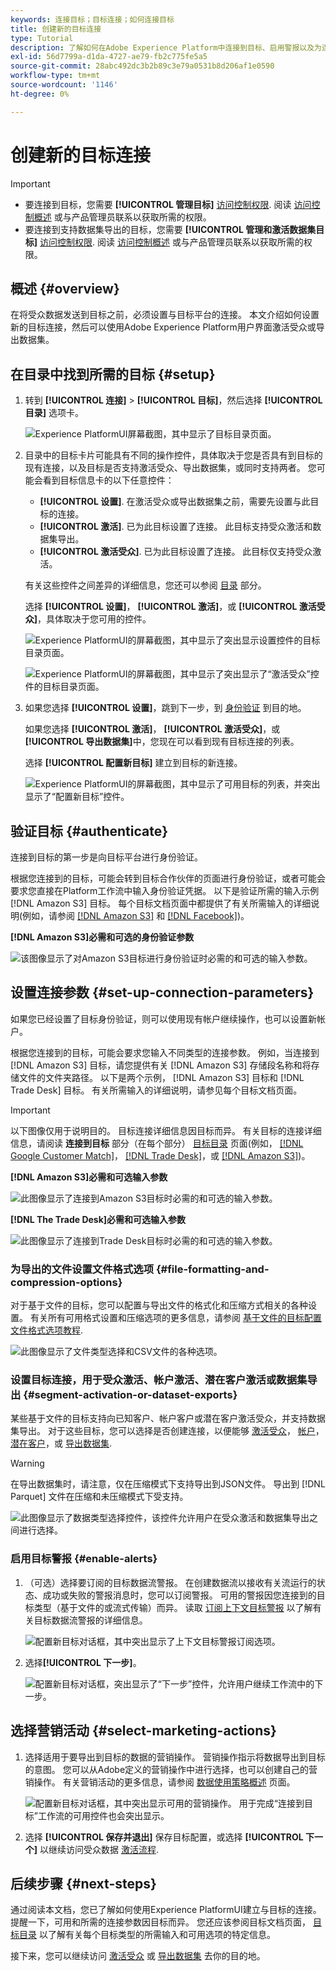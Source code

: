 ```yaml
---
keywords: 连接目标；目标连接；如何连接目标
title: 创建新的目标连接
type: Tutorial
description: 了解如何在Adobe Experience Platform中连接到目标、启用警报以及为连接的目标设置营销操作。
exl-id: 56d7799a-d1da-4727-ae79-fb2c775fe5a5
source-git-commit: 28abc492dc3b2b89c3e79a0531b8d206af1e0590
workflow-type: tm+mt
source-wordcount: '1146'
ht-degree: 0%

---
```


# 创建新的目标连接

>[!IMPORTANT]
> 
>* 要连接到目标，您需要 **[!UICONTROL 管理目标]** [访问控制权限](/help/access-control/home.md#permissions). 阅读 [访问控制概述](/help/access-control/ui/overview.md) 或与产品管理员联系以获取所需的权限。
>* 要连接到支持数据集导出的目标，您需要 **[!UICONTROL 管理和激活数据集目标]** [访问控制权限](/help/access-control/home.md#permissions). 阅读 [访问控制概述](/help/access-control/ui/overview.md) 或与产品管理员联系以获取所需的权限。

## 概述 {#overview}

在将受众数据发送到目标之前，必须设置与目标平台的连接。 本文介绍如何设置新的目标连接，然后可以使用Adobe Experience Platform用户界面激活受众或导出数据集。

## 在目录中找到所需的目标 {#setup}

1. 转到 **[!UICONTROL 连接]** > **[!UICONTROL 目标]**，然后选择 **[!UICONTROL 目录]** 选项卡。

   ![Experience PlatformUI屏幕截图，其中显示了目标目录页面。](../assets/ui/connect-destinations/catalog.png)

2. 目录中的目标卡片可能具有不同的操作控件，具体取决于您是否具有到目标的现有连接，以及目标是否支持激活受众、导出数据集，或同时支持两者。 您可能会看到目标信息卡的以下任意控件：

   * **[!UICONTROL 设置]**. 在激活受众或导出数据集之前，需要先设置与此目标的连接。
   * **[!UICONTROL 激活]**. 已为此目标设置了连接。 此目标支持受众激活和数据集导出。
   * **[!UICONTROL 激活受众]**. 已为此目标设置了连接。 此目标仅支持受众激活。

   有关这些控件之间差异的详细信息，您还可以参阅 [目录](../ui/destinations-workspace.md#catalog) 部分。

   选择 **[!UICONTROL 设置]**， **[!UICONTROL 激活]**，或 **[!UICONTROL 激活受众]**，具体取决于您可用的控件。

   ![Experience PlatformUI的屏幕截图，其中显示了突出显示设置控件的目标目录页面。](../assets/ui/connect-destinations/set-up.png)

   ![Experience PlatformUI的屏幕截图，其中显示了突出显示了“激活受众”控件的目标目录页面。](../assets/ui/connect-destinations/activate-segments.png)

3. 如果您选择 **[!UICONTROL 设置]**，跳到下一步，到 [身份验证](#authenticate) 到目的地。

   如果您选择 **[!UICONTROL 激活]**， **[!UICONTROL 激活受众]**，或 **[!UICONTROL 导出数据集]**&#x200B;中，您现在可以看到现有目标连接的列表。

   选择 **[!UICONTROL 配置新目标]** 建立到目标的新连接。

   ![Experience PlatformUI的屏幕截图，其中显示了可用目标的列表，并突出显示了“配置新目标”控件。](../assets/ui/connect-destinations/configure-new-destination.png)

## 验证目标 {#authenticate}

连接到目标的第一步是向目标平台进行身份验证。

根据您连接到的目标，可能会转到目标合作伙伴的页面进行身份验证，或者可能会要求您直接在Platform工作流中输入身份验证凭据。 以下是验证所需的输入示例 [!DNL Amazon S3] 目标。 每个目标文档页面中都提供了有关所需输入的详细说明(例如，请参阅 [[!DNL Amazon S3]](/help/destinations/catalog/cloud-storage/amazon-s3.md#authenticate) 和 [[!DNL Facebook]](/help/destinations/catalog/social/facebook.md#authenticate))。

**[!DNL Amazon S3]必需和可选的身份验证参数**

![该图像显示了对Amazon S3目标进行身份验证时必需的和可选的输入参数。](../assets/ui/connect-destinations/authenticate-amazon-s3-example.png)

## 设置连接参数 {#set-up-connection-parameters}

如果您已经设置了目标身份验证，则可以使用现有帐户继续操作，也可以设置新帐户。

根据您连接到的目标，可能会要求您输入不同类型的连接参数。 例如，当连接到 [!DNL Amazon S3] 目标，请您提供有关 [!DNL Amazon S3] 存储段名称和将存储文件的文件夹路径。 以下是两个示例， [!DNL Amazon S3] 目标和 [!DNL Trade Desk] 目标。 有关所需输入的详细说明，请参见每个目标文档页面。

>[!IMPORTANT]
>
>以下图像仅用于说明目的。 目标连接详细信息因目标而异。 有关目标的连接详细信息，请阅读 **连接到目标** 部分（在每个部分） [目标目录](../catalog/overview.md) 页面(例如， [[!DNL Google Customer Match]](../catalog/advertising/google-customer-match.md#connect)， [[!DNL Trade Desk]](/help/destinations/catalog/advertising/tradedesk.md#connect)，或 [[!DNL Amazon S3]](/help/destinations/catalog/cloud-storage/amazon-s3.md#destination-details))。

**[!DNL Amazon S3]必需和可选输入参数**

![此图像显示了连接到Amazon S3目标时必需的和可选的输入参数。](../assets/ui/connect-destinations/connect-destination-amazons3-example.png)

**[!DNL The Trade Desk]必需和可选输入参数**

![此图像显示了连接到Trade Desk目标时必需的和可选的输入参数。](../assets/ui/connect-destinations/connect-destination-trade-desk-example.png)

### 为导出的文件设置文件格式选项 {#file-formatting-and-compression-options}

对于基于文件的目标，您可以配置与导出文件的格式化和压缩方式相关的各种设置。 有关所有可用格式设置和压缩选项的更多信息，请参阅 [基于文件的目标配置文件格式选项教程](/help/destinations/ui/batch-destinations-file-formatting-options.md).

![此图像显示了文件类型选择和CSV文件的各种选项。](/help/destinations/assets/ui/connect-destinations/file-formatting-options.png)

### 设置目标连接，用于受众激活、帐户激活、潜在客户激活或数据集导出 {#segment-activation-or-dataset-exports}

某些基于文件的目标支持向已知客户、帐户客户或潜在客户激活受众，并支持数据集导出。 对于这些目标，您可以选择是否创建连接，以便能够 [激活受众](/help/destinations/ui/activate-batch-profile-destinations.md)， [帐户](/help/destinations/ui/activate-account-audiences.md)， [潜在客户](/help/destinations/ui/activate-prospect-audiences.md)，或 [导出数据集](/help/destinations/ui/export-datasets.md).

>[!WARNING]
>
>在导出数据集时，请注意，仅在压缩模式下支持导出到JSON文件。 导出到 [!DNL Parquet] 文件在压缩和未压缩模式下受支持。

![此图像显示了数据类型选择控件，该控件允许用户在受众激活和数据集导出之间进行选择。](/help/destinations/assets/ui/connect-destinations/data-type-selection.png)

### 启用目标警报 {#enable-alerts}

1. （可选）选择要订阅的目标数据流警报。 在创建数据流以接收有关流运行的状态、成功或失败的警报消息时，您可以订阅警报。 可用的警报因您连接到的目标类型（基于文件的或流式传输）而异。 读取 [订阅上下文目标警报](alerts.md) 以了解有关目标数据流警报的详细信息。

   ![配置新目标对话框，其中突出显示了上下文目标警报订阅选项。](../assets/ui/connect-destinations/subscribe-to-alerts.png)

2. 选择&#x200B;**[!UICONTROL 下一步]**。

   ![配置新目标对话框，突出显示了“下一步”控件，允许用户继续工作流中的下一步。](../assets/ui/connect-destinations/next.png)

## 选择营销活动 {#select-marketing-actions}

1. 选择适用于要导出到目标的数据的营销操作。 营销操作指示将数据导出到目标的意图。 您可以从Adobe定义的营销操作中进行选择，也可以创建自己的营销操作。 有关营销活动的更多信息，请参阅 [数据使用策略概述](../../data-governance/policies/overview.md) 页面。

   ![配置新目标对话框，其中突出显示可用的营销操作。 用于完成“连接到目标”工作流的可用控件也会突出显示。](../assets/ui/connect-destinations/governance.png)

2. 选择 **[!UICONTROL 保存并退出]** 保存目标配置，或选择 **[!UICONTROL 下一个]** 以继续访问受众数据 [激活流程](activation-overview.md).

## 后续步骤 {#next-steps}

通过阅读本文档，您已了解如何使用Experience PlatformUI建立与目标的连接。 提醒一下，可用和所需的连接参数因目标而异。 您还应该参阅目标文档页面， [目标目录](/help/destinations/catalog/overview.md) 以了解有关每个目标类型的所需输入和可用选项的特定信息。

接下来，您可以继续访问 [激活受众](/help/destinations/ui/activation-overview.md) 或 [导出数据集](/help/destinations/ui/export-datasets.md) 去你的目的地。